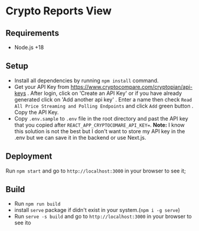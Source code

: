 # Crypto Reports View
## Requirements
- Node.js +18
## Setup 
- Install all dependencies by running `npm install` command. 
- Get your API Key from https://www.cryptocompare.com/cryptopian/api-keys
  . After login, click on 'Create an API Key' or if you have already generated click on 'Add another api key'
  . Enter a name then check `Read All Price Streaming and Polling Endpoints` and click `Add` green button
  . Copy the API Key.
- Copy `.env.sample` to `.env` file in the root directory and past the API key that you copied after `REACT_APP_CRYPTOCOMARE_API_KEY=`.
**Note:** I know this solution is not the best but I don't want to store my API key in the .env but we can save it in the backend or use Next.js.

## Deployment
Run `npm start` and go to `http://localhost:3000` in your browser to see it;


## Build
- Run `npm run build`
- install `serve` package if didn't exist in your system.(`npm i -g serve`)
- Run `serve -s build` and go to `http://localhost:3000` in your browser to see ito